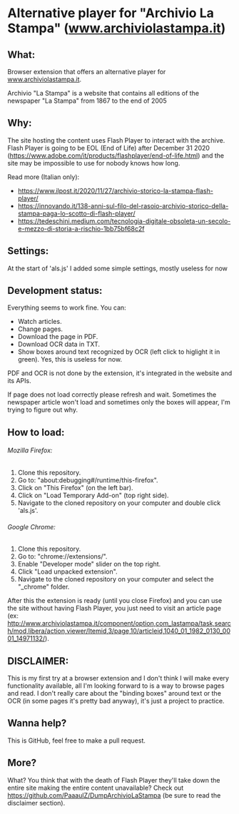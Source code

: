 # Alternative player for "Archivio La Stampa" (www.archiviolastampa.it)

## What:

Browser extension that offers an alternative player for www.archiviolastampa.it.

Archivio "La Stampa" is a website that contains all editions of the newspaper "La Stampa" from 1867 to the end of 2005

## Why:

The site hosting the content uses Flash Player to interact with the archive.
Flash Player is going to be EOL (End of Life) after December 31 2020 (https://www.adobe.com/it/products/flashplayer/end-of-life.html) and the site may be impossible to use for nobody knows how long.


Read more (Italian only):

- https://www.ilpost.it/2020/11/27/archivio-storico-la-stampa-flash-player/
- https://innovando.it/138-anni-sul-filo-del-rasoio-archivio-storico-della-stampa-paga-lo-scotto-di-flash-player/
- https://tedeschini.medium.com/tecnologia-digitale-obsoleta-un-secolo-e-mezzo-di-storia-a-rischio-1bb75bf68c2f

## Settings:

At the start of 'als.js' I added some simple settings, mostly useless for now

## Development status:

Everything seems to work fine. You can:

- Watch articles.
- Change pages.
- Download the page in PDF.
- Download OCR data in TXT.
- Show boxes around text recognized by OCR (left click to higlight it in green). Yes, this is useless for now.

PDF and OCR is not done by the extension, it's integrated in the website and its APIs.

If page does not load correctly please refresh and wait. Sometimes the newspaper article won't load and sometimes only the boxes will appear, I'm trying to figure out why.

## How to load:

###### Mozilla Firefox:

1. Clone this repository.
2. Go to: "about:debugging#/runtime/this-firefox".
3. Click on "This Firefox" (on the left bar).
4. Click on "Load Temporary Add-on" (top right side).
5. Navigate to the cloned repository on your computer and double click 'als.js'.

###### Google Chrome:

1. Clone this repository.
2. Go to: "chrome://extensions/".
3. Enable "Developer mode" slider on the top right.
4. Click "Load unpacked extension".
5.  Navigate to the cloned repository on your computer and select the "_chrome" folder.

After this the extension is ready (until you close Firefox) and you can use the site without having Flash Player, you just need to visit an article page (ex: http://www.archiviolastampa.it/component/option,com_lastampa/task,search/mod,libera/action,viewer/Itemid,3/page,10/articleid,1040_01_1982_0130_0001_14971132/).


## DISCLAIMER:

This is my first try at a browser extension and I don't think I will make every functionality available, all I'm looking forward to is a way to browse pages and read.
I don't really care about the "binding boxes" around text or the OCR (in some pages it's pretty bad anyway), it's just a project to practice.

## Wanna help?

This is GitHub, feel free to make a pull request.

## More?

What? You think that with the death of Flash Player they'll take down the entire site making the entire content unavailable?
Check out https://github.com/PaaaulZ/DumpArchivioLaStampa (be sure to read the disclaimer section).